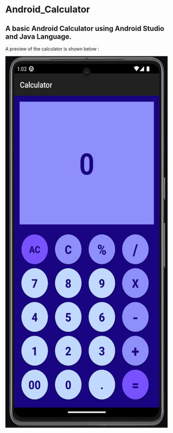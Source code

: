 # Android_Calculator
## A basic Android Calculator using Android Studio and Java Language.

A preview of the calculator is shown below :

<img src="https://github.com/Innocent-Alive/Android_Calculator/blob/3bcd6bc25eb6f7518ca4549ca8e05733a2573bee/Android_Calculator.png" alt="preview" height="1155px" width="543px" />
